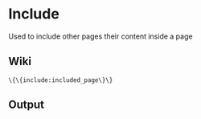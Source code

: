Include
=======

Used to include other pages their content inside a page

Wiki
----

```
\{\{include:included_page\}\}
```

Output
------

